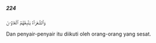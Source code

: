 ##### 224

<span class="ayah">وَٱلشُّعَرَآءُ يَتَّبِعُهُمُ ٱلْغَاوُۥنَ</span>

<span class="ayah_translation">Dan penyair-penyair itu diikuti oleh orang-orang yang sesat.</span>
